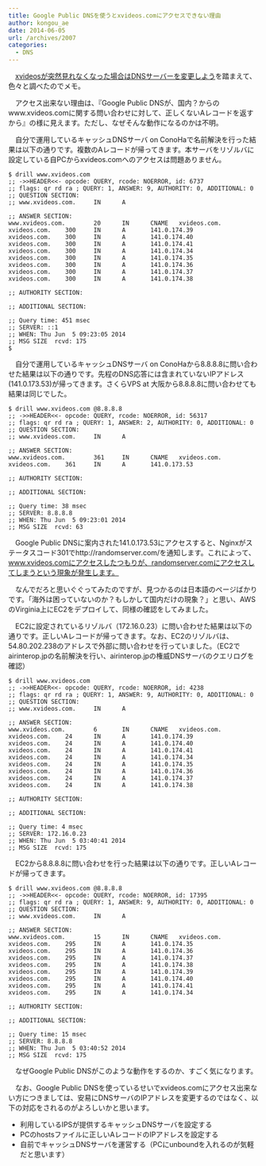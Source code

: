```yaml
---
title: Google Public DNSを使うとxvideos.comにアクセスできない理由
author: kongou_ae
date: 2014-06-05
url: /archives/2007
categories:
  - DNS
---
```

　[xvideosが突然見れなくなった場合はDNSサーバーを変更しよう][1]を踏まえて、色々と調べたのでメモ。

　アクセス出来ない理由は、『Google Public DNSが、国内？からのwww.xvideos.comに関する問い合わせに対して、正しくないAレコードを返すから』の様に見えます。ただし、なぜそんな動作になるのかは不明。

　自分で運用しているキャッシュDNSサーバ on ConoHaで名前解決を行った結果は以下の通りです。複数のAレコードが帰ってきます。本サーバをリゾルバに設定している自PCからxvideos.comへのアクセスは問題ありません。

    $ drill www.xvideos.com                                                                         
    ;; ->>HEADER<<- opcode: QUERY, rcode: NOERROR, id: 6737
    ;; flags: qr rd ra ; QUERY: 1, ANSWER: 9, AUTHORITY: 0, ADDITIONAL: 0 
    ;; QUESTION SECTION:
    ;; www.xvideos.com.     IN      A
    
    ;; ANSWER SECTION:
    www.xvideos.com.        20      IN      CNAME   xvideos.com.
    xvideos.com.    300     IN      A       141.0.174.39
    xvideos.com.    300     IN      A       141.0.174.40
    xvideos.com.    300     IN      A       141.0.174.41
    xvideos.com.    300     IN      A       141.0.174.34
    xvideos.com.    300     IN      A       141.0.174.35
    xvideos.com.    300     IN      A       141.0.174.36
    xvideos.com.    300     IN      A       141.0.174.37
    xvideos.com.    300     IN      A       141.0.174.38
    
    ;; AUTHORITY SECTION:
    
    ;; ADDITIONAL SECTION:
    
    ;; Query time: 451 msec
    ;; SERVER: ::1
    ;; WHEN: Thu Jun  5 09:23:05 2014
    ;; MSG SIZE  rcvd: 175
    $ 
    

　自分で運用しているキャッシュDNSサーバ on ConoHaから8.8.8.8に問い合わせた結果は以下の通りです。先程のDNS応答には含まれていないIPアドレス(141.0.173.53)が帰ってきます。さくらVPS at 大阪から8.8.8.8に問い合わせても結果は同じでした。

    $ drill www.xvideos.com @8.8.8.8
    ;; ->>HEADER<<- opcode: QUERY, rcode: NOERROR, id: 56317
    ;; flags: qr rd ra ; QUERY: 1, ANSWER: 2, AUTHORITY: 0, ADDITIONAL: 0 
    ;; QUESTION SECTION:
    ;; www.xvideos.com.     IN      A
    
    ;; ANSWER SECTION:
    www.xvideos.com.        361     IN      CNAME   xvideos.com.
    xvideos.com.    361     IN      A       141.0.173.53
    
    ;; AUTHORITY SECTION:
    
    ;; ADDITIONAL SECTION:
    
    ;; Query time: 38 msec
    ;; SERVER: 8.8.8.8
    ;; WHEN: Thu Jun  5 09:23:01 2014
    ;; MSG SIZE  rcvd: 63
    

　Google Public DNSに案内された141.0.173.53にアクセスすると、Nginxがステータスコード301でhttp://randomserver.com/を通知します。これによって、www.xvideos.comにアクセスしたつもりが、randomserver.comにアクセスしてしまうという現象が発生します。

　なんでだろと思いぐぐってみたのですが、見つかるのは日本語のページばかりです。「海外は困っていないのか？もしかして国内だけの現象？」と思い、AWSのVirginia上にEC2をデプロイして、同様の確認をしてみました。

　EC2に設定されているリゾルバ（172.16.0.23）に問い合わせた結果は以下の通りです。正しいAレコードが帰ってきます。なお、EC2のリゾルバは、54.80.202.238のアドレスで外部に問い合わせを行っていました。（EC2でairinterop.jpの名前解決を行い、airinterop.jpの権威DNSサーバのクエリログを確認）

    $ drill www.xvideos.com
    ;; ->>HEADER<<- opcode: QUERY, rcode: NOERROR, id: 4238
    ;; flags: qr rd ra ; QUERY: 1, ANSWER: 9, AUTHORITY: 0, ADDITIONAL: 0 
    ;; QUESTION SECTION:
    ;; www.xvideos.com.     IN      A
    
    ;; ANSWER SECTION:
    www.xvideos.com.        6       IN      CNAME   xvideos.com.
    xvideos.com.    24      IN      A       141.0.174.39
    xvideos.com.    24      IN      A       141.0.174.40
    xvideos.com.    24      IN      A       141.0.174.41
    xvideos.com.    24      IN      A       141.0.174.34
    xvideos.com.    24      IN      A       141.0.174.35
    xvideos.com.    24      IN      A       141.0.174.36
    xvideos.com.    24      IN      A       141.0.174.37
    xvideos.com.    24      IN      A       141.0.174.38
    
    ;; AUTHORITY SECTION:
    
    ;; ADDITIONAL SECTION:
    
    ;; Query time: 4 msec
    ;; SERVER: 172.16.0.23
    ;; WHEN: Thu Jun  5 03:40:41 2014
    ;; MSG SIZE  rcvd: 175
    

　EC2から8.8.8.8に問い合わせを行った結果は以下の通りです。正しいAレコードが帰ってきます。

    $ drill www.xvideos.com @8.8.8.8
    ;; ->>HEADER<<- opcode: QUERY, rcode: NOERROR, id: 17395
    ;; flags: qr rd ra ; QUERY: 1, ANSWER: 9, AUTHORITY: 0, ADDITIONAL: 0 
    ;; QUESTION SECTION:
    ;; www.xvideos.com.     IN      A
    
    ;; ANSWER SECTION:
    www.xvideos.com.        15      IN      CNAME   xvideos.com.
    xvideos.com.    295     IN      A       141.0.174.35
    xvideos.com.    295     IN      A       141.0.174.36
    xvideos.com.    295     IN      A       141.0.174.37
    xvideos.com.    295     IN      A       141.0.174.38
    xvideos.com.    295     IN      A       141.0.174.39
    xvideos.com.    295     IN      A       141.0.174.40
    xvideos.com.    295     IN      A       141.0.174.41
    xvideos.com.    295     IN      A       141.0.174.34
    
    ;; AUTHORITY SECTION:
    
    ;; ADDITIONAL SECTION:
    
    ;; Query time: 15 msec
    ;; SERVER: 8.8.8.8
    ;; WHEN: Thu Jun  5 03:40:52 2014
    ;; MSG SIZE  rcvd: 175
    

　なぜGoogle Public DNSがこのような動作をするのか、すごく気になります。

　なお、Google Public DNSを使っているせいでxvideos.comにアクセス出来ない方につきましては、安易にDNSサーバのIPアドレスを変更するのではなく、以下の対応をされるのがよろしいかと思います。

  * 利用しているIPSが提供するキャッシュDNSサーバを設定する
  * PCのhostsファイルに正しいAレコードのIPアドレスを設定する
  * 自前でキャッシュDNSサーバを運営する（PCにunboundを入れるのが気軽だと思います）

 [1]: http://dobonkai.hatenablog.com/entry/xvideos/%E7%AA%81%E7%84%B6%E8%A6%8B%E3%82%8C%E3%81%AA%E3%81%8F%E3%81%AA%E3%81%A3%E3%81%9F/DNS%E3%82%B5%E3%83%BC%E3%83%90%E3%83%BC/%E5%A4%89%E6%9B%B4